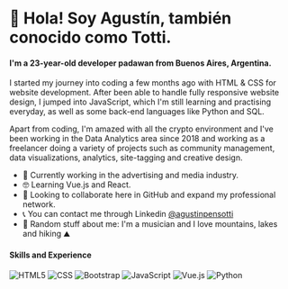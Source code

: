 # 👋 Hola! Soy Agustín, también conocido como Totti.

#### I'm a 23-year-old developer padawan from Buenos Aires, Argentina.

I started my journey into coding a few months ago with HTML & CSS for website development. After been able to handle fully responsive website design, I jumped into JavaScript, which I'm still learning and practising everyday, as well as some back-end languages like Python and SQL.

Apart from coding, I'm amazed with all the crypto environment and I've been working in the Data Analytics area since 2018 and working as a freelancer doing a variety of projects such as community management, data visualizations, analytics, site-tagging and creative design.

- 👔 Currently working in the advertising and media industry.
- 🤓 Learning Vue.js and React.
- 🤝 Looking to collaborate here in GitHub and expand my professional network.
- 📞 You can contact me through Linkedin [@agustinpensotti](https://www.linkedin.com/in/agust%C3%ADnpensotti/)
- 🎲 Random stuff about me: I'm a musician and I love mountains, lakes and hiking ⛰

#### Skills and Experience
![HTML5](https://img.shields.io/badge/-HTML5-FFFFFF?style=flat&logo=HTML5)
![CSS](https://img.shields.io/badge/-CSS-FFFFFF?style=flat&logo=CSS3&logoColor=1572B6)
![Bootstrap](https://img.shields.io/badge/-Bootstrap-FFFFFF?style=flat&logo=bootstrap&logoColor=563D7C)
![JavaScript](https://img.shields.io/badge/-JavaScript-FFFFFF?style=flat&logo=javascript)
![Vue.js](https://img.shields.io/badge/Vue.js-FFFFFF?style=flat&logo=vue.js&logoColor=4FC08D)
![Python](https://img.shields.io/badge/Python-FFFFFF?style=flat&logo=python)
